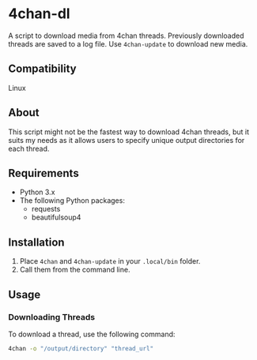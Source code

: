 # 4chan-dl

A script to download media from 4chan threads. Previously downloaded threads are saved to a log file. Use `4chan-update` to download new media.

## Compatibility

Linux

## About

This script might not be the fastest way to download 4chan threads, but it suits my needs as it allows users to specify unique output directories for each thread.

## Requirements

- Python 3.x
- The following Python packages:
  - requests
  - beautifulsoup4

## Installation

1. Place `4chan` and `4chan-update` in your `.local/bin` folder.
2. Call them from the command line.

## Usage

### Downloading Threads

To download a thread, use the following command:

```bash
4chan -o "/output/directory" "thread_url"
